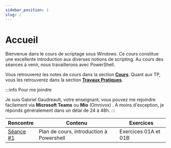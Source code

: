 ```yaml
---
sidebar_position: 1
slug: /
---
```


# Accueil

<Row>

<Column>

Bienvenue dans le cours de scriptage sous Windows. Ce cours constitue une excellente introduction aux diverses notions de scripting. Au cours des séances à venir, nous travaillerons avec PowerShell.

Vous retrouverez les notes de cours dans la section **[Cours](cours/accueil)**. Quant aux TP, vous les retrouverez dans la section **[Travaux Pratiques](tp/tp1)**.

:::info Pour me joindre

Je suis Gabriel Gaudreault, votre enseignant, vous pouvez me rejoindre facilement via **Microsoft Teams** ou **Mio** (Omnivox)
. À moins d'exception, je réponds généralement dans un délai de 24 à 48h.
:::

</Column>

<Column>

| Rencontre                                        | Contenu                                           | Exercices                              |
| --------------------------------------           | ------------------------------------              | -------------------------------------- |
| [Séance #1](cours/rencontre1)                       | Plan de cours, introduction à Powershell       | Exercices 01A et 01B

</Column>

</Row>